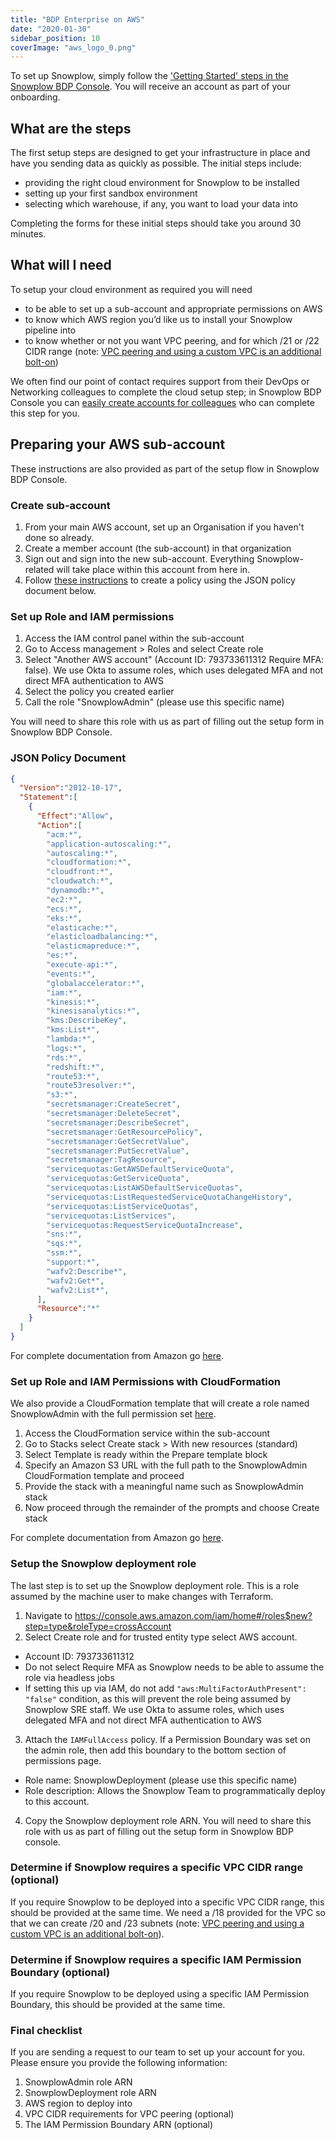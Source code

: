 ```yaml
---
title: "BDP Enterprise on AWS"
date: "2020-01-30"
sidebar_position: 10
coverImage: "aws_logo_0.png"
---
```


To set up Snowplow, simply follow the ['Getting Started' steps in the Snowplow BDP Console](https://console.snowplowanalytics.com/getting-started). You will receive an account as part of your onboarding.

## What are the steps

The first setup steps are designed to get your infrastructure in place and have you sending data as quickly as possible. The initial steps include:

- providing the right cloud environment for Snowplow to be installed
- setting up your first sandbox environment
- selecting which warehouse, if any, you want to load your data into

Completing the forms for these initial steps should take you around 30 minutes.

## What will I need

To setup your cloud environment as required you will need

- to be able to set up a sub-account and appropriate permissions on AWS
- to know which AWS region you’d like us to install your Snowplow pipeline into
- to know whether or not you want VPC peering, and for which /21 or /22 CIDR range (note: [VPC peering and using a custom VPC is an additional bolt-on](https://snowplow.io/snowplow-behavioral-data-platform-product-description/#h-vpc-peering-aws-gcp))

We often find our point of contact requires support from their DevOps or Networking colleagues to complete the cloud setup step; in Snowplow BDP Console you can [easily create accounts for colleagues](/docs/account-management/managing-users/index.md) who can complete this step for you.

## Preparing your AWS sub-account

These instructions are also provided as part of the setup flow in Snowplow BDP Console.

### Create sub-account

1. From your main AWS account, set up an Organisation if you haven't done so already.
2. Create a member account (the sub-account) in that organization
3. Sign out and sign into the new sub-account. Everything Snowplow-related will take place within this account from here in.
4. Follow [these instructions](https://docs.aws.amazon.com/IAM/latest/UserGuide/access_policies_create-console.html#access_policies_create-start) to create a policy using the JSON policy document below.

### Set up Role and IAM permissions

1. Access the IAM control panel within the sub-account
2. Go to Access management > Roles and select Create role
3. Select "Another AWS account" (Account ID: 793733611312 Require MFA: false). We use Okta to assume roles, which uses delegated MFA and not direct MFA authentication to AWS 
4. Select the policy you created earlier
5. Call the role "SnowplowAdmin" (please use this specific name)

You will need to share this role with us as part of filling out the setup form in Snowplow BDP Console.

### JSON Policy Document

```json
{
  "Version":"2012-10-17",
  "Statement":[
    {
      "Effect":"Allow",
      "Action":[
        "acm:*",
        "application-autoscaling:*",
        "autoscaling:*",
        "cloudformation:*",
        "cloudfront:*",
        "cloudwatch:*",
        "dynamodb:*",
        "ec2:*",
        "ecs:*",
        "eks:*",
        "elasticache:*",
        "elasticloadbalancing:*",
        "elasticmapreduce:*",
        "es:*",
        "execute-api:*",
        "events:*",
        "globalaccelerator:*",
        "iam:*",
        "kinesis:*",
        "kinesisanalytics:*",
        "kms:DescribeKey",
        "kms:List*",
        "lambda:*",
        "logs:*",
        "rds:*",
        "redshift:*",
        "route53:*",
        "route53resolver:*",
        "s3:*",
        "secretsmanager:CreateSecret",
        "secretsmanager:DeleteSecret",
        "secretsmanager:DescribeSecret",
        "secretsmanager:GetResourcePolicy",
        "secretsmanager:GetSecretValue",
        "secretsmanager:PutSecretValue",
        "secretsmanager:TagResource",
        "servicequotas:GetAWSDefaultServiceQuota",
        "servicequotas:GetServiceQuota",
        "servicequotas:ListAWSDefaultServiceQuotas",
        "servicequotas:ListRequestedServiceQuotaChangeHistory",
        "servicequotas:ListServiceQuotas",
        "servicequotas:ListServices",
        "servicequotas:RequestServiceQuotaIncrease",
        "sns:*",
        "sqs:*",
        "ssm:*",
        "support:*",
        "wafv2:Describe*",
        "wafv2:Get*",
        "wafv2:List*",
      ],
      "Resource":"*"
    }
  ]
}

```

For complete documentation from Amazon go [here](https://docs.aws.amazon.com/organizations/latest/userguide/orgs_manage_accounts.html).

### Set up Role and IAM Permissions with **CloudFormation**

We also provide a CloudFormation template that will create a role named SnowplowAdmin with the full permission set [here](https://snowplow-hosted-assets.s3-eu-west-1.amazonaws.com/common/iam/SnowplowAdminRole_CF.yml).

1. Access the CloudFormation service within the sub-account
2. Go to Stacks select Create stack > With new resources (standard)
3. Select Template is ready within the Prepare template block
4. Specify an Amazon S3 URL with the full path to the SnowplowAdmin CloudFormation template and proceed
5. Provide the stack with a meaningful name such as SnowplowAdmin stack
6. Now proceed through the remainder of the prompts and choose Create stack

For complete documentation from Amazon go [here](https://docs.aws.amazon.com/AWSCloudFormation/latest/UserGuide/stacks.html).

### Setup the Snowplow deployment role

The last step is to set up the Snowplow deployment role. This is a role assumed by the machine user to make changes with Terraform.

1. Navigate to https://console.aws.amazon.com/iam/home#/roles$new?step=type&roleType=crossAccount
2. Select Create role and for trusted entity type select AWS account.
- Account ID: 793733611312
- Do not select Require MFA as Snowplow needs to be able to assume the role via headless jobs
- If setting this up via IAM, do not add `"aws:MultiFactorAuthPresent": "false"` condition, as this will prevent the role being assumed by Snowplow SRE staff. We use Okta to assume roles, which uses delegated MFA and not direct MFA authentication to AWS
3. Attach the `IAMFullAccess` policy. If a Permission Boundary was set on the admin role, then add this boundary to the bottom section of permissions page.
- Role name: SnowplowDeployment (please use this specific name)
- Role description: Allows the Snowplow Team to programmatically deploy to this account.
4. Copy the Snowplow deployment role ARN. You will need to share this role with us as part of filling out the setup form in Snowplow BDP console.

### Determine if Snowplow requires a specific VPC CIDR range (optional)

If you require Snowplow to be deployed into a specific VPC CIDR range, this should be provided at the same time. We need a /18 provided for the VPC so that we can create /20 and /23 subnets (note: [VPC peering and using a custom VPC is an additional bolt-on](https://snowplow.io/snowplow-behavioral-data-platform-product-description/#h-vpc-peering-aws-gcp)).

### Determine if Snowplow requires a specific IAM Permission Boundary (optional)

If you require Snowplow to be deployed using a specific IAM Permission Boundary, this should be provided at the same time.

### Final checklist

If you are sending a request to our team to set up your account for you. Please ensure you provide the following information:
1. SnowplowAdmin role ARN
2. SnowplowDeployment role ARN
3. AWS region to deploy into
4. VPC CIDR requirements for VPC peering (optional)
5. The IAM Permission Boundary ARN (optional)
